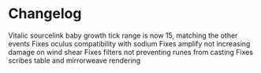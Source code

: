 # Changelog
Vitalic sourcelink baby growth tick range is now 15, matching the other events
Fixes oculus compatibility with sodium
Fixes amplify not increasing damage on wind shear
Fixes filters not preventing runes from casting
Fixes scribes table and mirrorweave rendering
